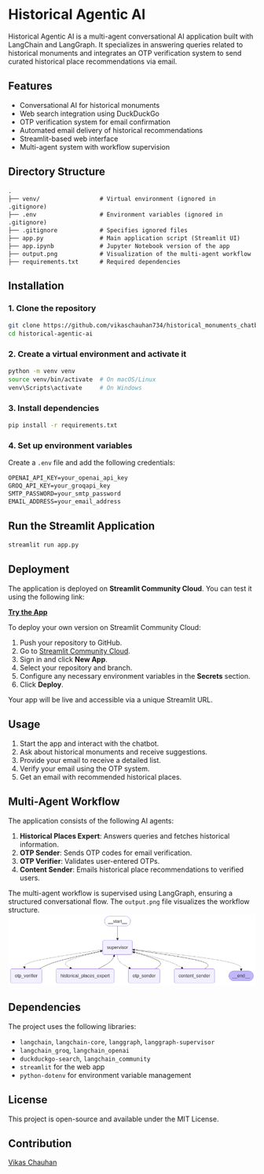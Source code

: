 # Historical Agentic AI

Historical Agentic AI is a multi-agent conversational AI application built with LangChain and LangGraph. It specializes in answering queries related to historical monuments and integrates an OTP verification system to send curated historical place recommendations via email.

## Features

- Conversational AI for historical monuments
- Web search integration using DuckDuckGo
- OTP verification system for email confirmation
- Automated email delivery of historical recommendations
- Streamlit-based web interface
- Multi-agent system with workflow supervision

## Directory Structure

```
.
├── venv/                 # Virtual environment (ignored in .gitignore)
├── .env                  # Environment variables (ignored in .gitignore)
├── .gitignore            # Specifies ignored files
├── app.py                # Main application script (Streamlit UI)
├── app.ipynb             # Jupyter Notebook version of the app
├── output.png            # Visualization of the multi-agent workflow
├── requirements.txt      # Required dependencies
```

## Installation

### 1. Clone the repository

```bash
git clone https://github.com/vikaschauhan734/historical_monuments_chatbot
cd historical-agentic-ai
```

### 2. Create a virtual environment and activate it

```bash
python -m venv venv
source venv/bin/activate  # On macOS/Linux
venv\Scripts\activate     # On Windows
```

### 3. Install dependencies

```bash
pip install -r requirements.txt
```

### 4. Set up environment variables

Create a `.env` file and add the following credentials:

```
OPENAI_API_KEY=your_openai_api_key
GROQ_API_KEY=your_groqapi_key
SMTP_PASSWORD=your_smtp_password
EMAIL_ADDRESS=your_email_address
```

## Run the Streamlit Application

```bash
streamlit run app.py
```

## Deployment

The application is deployed on **Streamlit Community Cloud**. You can test it using the following link:

[**Try the App**](https://historicalmonumentschatbot-hnwxubjbczxmupdp3ecd7j.streamlit.app)

To deploy your own version on Streamlit Community Cloud:

1. Push your repository to GitHub.
2. Go to [Streamlit Community Cloud](https://share.streamlit.io/).
3. Sign in and click **New App**.
4. Select your repository and branch.
5. Configure any necessary environment variables in the **Secrets** section.
6. Click **Deploy**.

Your app will be live and accessible via a unique Streamlit URL.

## Usage

1. Start the app and interact with the chatbot.
2. Ask about historical monuments and receive suggestions.
3. Provide your email to receive a detailed list.
4. Verify your email using the OTP system.
5. Get an email with recommended historical places.

## Multi-Agent Workflow

The application consists of the following AI agents:

1. **Historical Places Expert**: Answers queries and fetches historical information.
2. **OTP Sender**: Sends OTP codes for email verification.
3. **OTP Verifier**: Validates user-entered OTPs.
4. **Content Sender**: Emails historical place recommendations to verified users.

The multi-agent workflow is supervised using LangGraph, ensuring a structured conversational flow. The `output.png` file visualizes the workflow structure.
![Workflow structure](output.png)

## Dependencies

The project uses the following libraries:

- `langchain`, `langchain-core`, `langgraph`, `langgraph-supervisor`
- `langchain_groq`, `langchain_openai`
- `duckduckgo-search`, `langchain_community`
- `streamlit` for the web app
- `python-dotenv` for environment variable management

## License

This project is open-source and available under the MIT License.

## Contribution
[Vikas Chauhan](https://www.linkedin.com/in/vikas-chauhan-700a7b189/)

